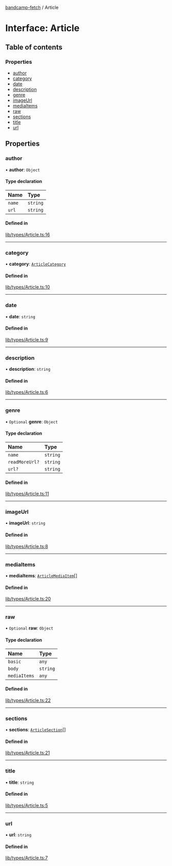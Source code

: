 [bandcamp-fetch](../README.md) / Article

# Interface: Article

## Table of contents

### Properties

- [author](Article.md#author)
- [category](Article.md#category)
- [date](Article.md#date)
- [description](Article.md#description)
- [genre](Article.md#genre)
- [imageUrl](Article.md#imageurl)
- [mediaItems](Article.md#mediaitems)
- [raw](Article.md#raw)
- [sections](Article.md#sections)
- [title](Article.md#title)
- [url](Article.md#url)

## Properties

### author

• **author**: `Object`

#### Type declaration

| Name | Type |
| :------ | :------ |
| `name` | `string` |
| `url` | `string` |

#### Defined in

[lib/types/Article.ts:16](https://github.com/patrickkfkan/bandcamp-fetch/blob/eace49c/src/lib/types/Article.ts#L16)

___

### category

• **category**: [`ArticleCategory`](ArticleCategory.md)

#### Defined in

[lib/types/Article.ts:10](https://github.com/patrickkfkan/bandcamp-fetch/blob/eace49c/src/lib/types/Article.ts#L10)

___

### date

• **date**: `string`

#### Defined in

[lib/types/Article.ts:9](https://github.com/patrickkfkan/bandcamp-fetch/blob/eace49c/src/lib/types/Article.ts#L9)

___

### description

• **description**: `string`

#### Defined in

[lib/types/Article.ts:6](https://github.com/patrickkfkan/bandcamp-fetch/blob/eace49c/src/lib/types/Article.ts#L6)

___

### genre

• `Optional` **genre**: `Object`

#### Type declaration

| Name | Type |
| :------ | :------ |
| `name` | `string` |
| `readMoreUrl?` | `string` |
| `url?` | `string` |

#### Defined in

[lib/types/Article.ts:11](https://github.com/patrickkfkan/bandcamp-fetch/blob/eace49c/src/lib/types/Article.ts#L11)

___

### imageUrl

• **imageUrl**: `string`

#### Defined in

[lib/types/Article.ts:8](https://github.com/patrickkfkan/bandcamp-fetch/blob/eace49c/src/lib/types/Article.ts#L8)

___

### mediaItems

• **mediaItems**: [`ArticleMediaItem`](../README.md#articlemediaitem)[]

#### Defined in

[lib/types/Article.ts:20](https://github.com/patrickkfkan/bandcamp-fetch/blob/eace49c/src/lib/types/Article.ts#L20)

___

### raw

• `Optional` **raw**: `Object`

#### Type declaration

| Name | Type |
| :------ | :------ |
| `basic` | `any` |
| `body` | `string` |
| `mediaItems` | `any` |

#### Defined in

[lib/types/Article.ts:22](https://github.com/patrickkfkan/bandcamp-fetch/blob/eace49c/src/lib/types/Article.ts#L22)

___

### sections

• **sections**: [`ArticleSection`](ArticleSection.md)[]

#### Defined in

[lib/types/Article.ts:21](https://github.com/patrickkfkan/bandcamp-fetch/blob/eace49c/src/lib/types/Article.ts#L21)

___

### title

• **title**: `string`

#### Defined in

[lib/types/Article.ts:5](https://github.com/patrickkfkan/bandcamp-fetch/blob/eace49c/src/lib/types/Article.ts#L5)

___

### url

• **url**: `string`

#### Defined in

[lib/types/Article.ts:7](https://github.com/patrickkfkan/bandcamp-fetch/blob/eace49c/src/lib/types/Article.ts#L7)
